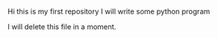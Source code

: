 Hi this is my first repository
I will write some python program

I will delete this file in a moment.
